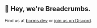 ## 👋 Hey, we're Breadcrumbs.
Find us at [bcrms.dev](https://bcrms.dev) or [join us on Discord](https://discord.gg/pVXWbrVfmR).
